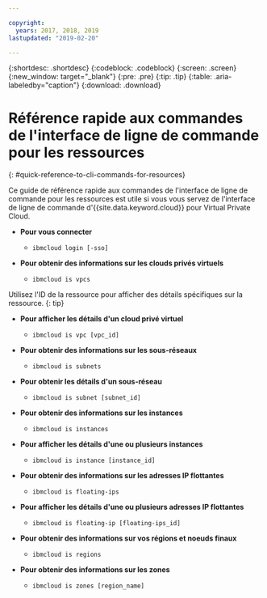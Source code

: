 ```yaml
---

copyright:
  years: 2017, 2018, 2019
lastupdated: "2019-02-20"

---
```


{:shortdesc: .shortdesc}
{:codeblock: .codeblock}
{:screen: .screen}
{:new_window: target="_blank"}
{:pre: .pre}
{:tip: .tip}
{:table: .aria-labeledby="caption"}
{:download: .download}

# Référence rapide aux commandes de l'interface de ligne de commande pour les ressources 
{: #quick-reference-to-cli-commands-for-resources}

Ce guide de référence rapide aux commandes de l'interface de ligne de commande pour les ressources est utile si vous vous servez de l'interface de ligne de commande d'{{site.data.keyword.cloud}} pour Virtual Private Cloud.

* **Pour vous connecter**

  * `ibmcloud login [-sso]`

* **Pour obtenir des informations sur les clouds privés virtuels**

  * `ibmcloud is vpcs`
  
Utilisez l'ID de la ressource pour afficher des détails spécifiques sur la ressource.
{: tip}

* **Pour afficher les détails d'un cloud privé virtuel** 

  * `ibmcloud is vpc [vpc_id]` 

* **Pour obtenir des informations sur les sous-réseaux** 

  * `ibmcloud is subnets`

* **Pour obtenir les détails d'un sous-réseau**

  * `ibmcloud is subnet [subnet_id]`

* **Pour obtenir des informations sur les instances**

  * `ibmcloud is instances
` 

* **Pour afficher les détails d'une ou plusieurs instances** 

  * `ibmcloud is instance [instance_id]`

* **Pour obtenir des informations sur les adresses IP flottantes** 

  * `ibmcloud is floating-ips`  

* **Pour afficher les détails d'une ou plusieurs adresses IP flottantes**

  * `ibmcloud is floating-ip [floating-ips_id]`

* **Pour obtenir des informations sur vos régions et noeuds finaux**

  * `ibmcloud is regions`

* **Pour obtenir des informations sur les zones** 

  * `ibmcloud is zones [region_name]`
